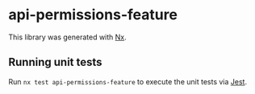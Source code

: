 # api-permissions-feature

This library was generated with [Nx](https://nx.dev).

## Running unit tests

Run `nx test api-permissions-feature` to execute the unit tests via [Jest](https://jestjs.io).
